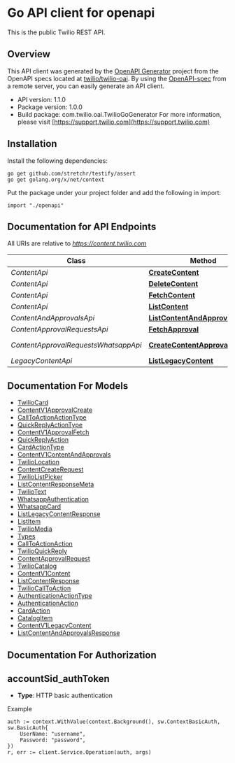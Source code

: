 # Go API client for openapi

This is the public Twilio REST API.

## Overview
This API client was generated by the [OpenAPI Generator](https://openapi-generator.tech) project from the OpenAPI specs located at [twilio/twilio-oai](https://github.com/twilio/twilio-oai/tree/main/spec).  By using the [OpenAPI-spec](https://www.openapis.org/) from a remote server, you can easily generate an API client.

- API version: 1.1.0
- Package version: 1.0.0
- Build package: com.twilio.oai.TwilioGoGenerator
For more information, please visit [https://support.twilio.com](https://support.twilio.com)

## Installation

Install the following dependencies:

```shell
go get github.com/stretchr/testify/assert
go get golang.org/x/net/context
```

Put the package under your project folder and add the following in import:

```golang
import "./openapi"
```

## Documentation for API Endpoints

All URIs are relative to *https://content.twilio.com*

Class | Method | HTTP request | Description
------------ | ------------- | ------------- | -------------
*ContentApi* | [**CreateContent**](docs/ContentApi.md#createcontent) | **Post** /v1/Content | 
*ContentApi* | [**DeleteContent**](docs/ContentApi.md#deletecontent) | **Delete** /v1/Content/{Sid} | 
*ContentApi* | [**FetchContent**](docs/ContentApi.md#fetchcontent) | **Get** /v1/Content/{Sid} | 
*ContentApi* | [**ListContent**](docs/ContentApi.md#listcontent) | **Get** /v1/Content | 
*ContentAndApprovalsApi* | [**ListContentAndApprovals**](docs/ContentAndApprovalsApi.md#listcontentandapprovals) | **Get** /v1/ContentAndApprovals | 
*ContentApprovalRequestsApi* | [**FetchApproval**](docs/ContentApprovalRequestsApi.md#fetchapproval) | **Get** /v1/Content/{ContentSid}/ApprovalRequests | 
*ContentApprovalRequestsWhatsappApi* | [**CreateContentApprovalRequest**](docs/ContentApprovalRequestsWhatsappApi.md#createcontentapprovalrequest) | **Post** /v1/Content/{ContentSid}/ApprovalRequests/whatsapp | 
*LegacyContentApi* | [**ListLegacyContent**](docs/LegacyContentApi.md#listlegacycontent) | **Get** /v1/LegacyContent | 


## Documentation For Models

 - [TwilioCard](docs/TwilioCard.md)
 - [ContentV1ApprovalCreate](docs/ContentV1ApprovalCreate.md)
 - [CallToActionActionType](docs/CallToActionActionType.md)
 - [QuickReplyActionType](docs/QuickReplyActionType.md)
 - [ContentV1ApprovalFetch](docs/ContentV1ApprovalFetch.md)
 - [QuickReplyAction](docs/QuickReplyAction.md)
 - [CardActionType](docs/CardActionType.md)
 - [ContentV1ContentAndApprovals](docs/ContentV1ContentAndApprovals.md)
 - [TwilioLocation](docs/TwilioLocation.md)
 - [ContentCreateRequest](docs/ContentCreateRequest.md)
 - [TwilioListPicker](docs/TwilioListPicker.md)
 - [ListContentResponseMeta](docs/ListContentResponseMeta.md)
 - [TwilioText](docs/TwilioText.md)
 - [WhatsappAuthentication](docs/WhatsappAuthentication.md)
 - [WhatsappCard](docs/WhatsappCard.md)
 - [ListLegacyContentResponse](docs/ListLegacyContentResponse.md)
 - [ListItem](docs/ListItem.md)
 - [TwilioMedia](docs/TwilioMedia.md)
 - [Types](docs/Types.md)
 - [CallToActionAction](docs/CallToActionAction.md)
 - [TwilioQuickReply](docs/TwilioQuickReply.md)
 - [ContentApprovalRequest](docs/ContentApprovalRequest.md)
 - [TwilioCatalog](docs/TwilioCatalog.md)
 - [ContentV1Content](docs/ContentV1Content.md)
 - [ListContentResponse](docs/ListContentResponse.md)
 - [TwilioCallToAction](docs/TwilioCallToAction.md)
 - [AuthenticationActionType](docs/AuthenticationActionType.md)
 - [AuthenticationAction](docs/AuthenticationAction.md)
 - [CardAction](docs/CardAction.md)
 - [CatalogItem](docs/CatalogItem.md)
 - [ContentV1LegacyContent](docs/ContentV1LegacyContent.md)
 - [ListContentAndApprovalsResponse](docs/ListContentAndApprovalsResponse.md)


## Documentation For Authorization



## accountSid_authToken

- **Type**: HTTP basic authentication

Example

```golang
auth := context.WithValue(context.Background(), sw.ContextBasicAuth, sw.BasicAuth{
    UserName: "username",
    Password: "password",
})
r, err := client.Service.Operation(auth, args)
```

